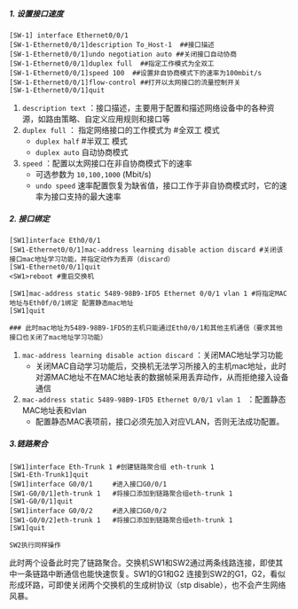 ##### 1. 设置接口速度
```
[SW-1] interface Ethernet0/0/1
[SW-1-Ethernet0/0/1]description To_Host-1  ##接口描述
[SW-1-Ethernet0/0/1]undo negotiation auto ##关闭接口自动协商
[SW-1-Ethernet0/0/1]duplex full  ##指定工作模式为全双工
[SW-1-Ethernet0/0/1]speed 100  ##设置非自协商模式下的速率为100mbit/s
[SW-1-Ethernet0/0/1]flow-control ##打开以太网接口的流量控制开关
[SW-1-Ethernet0/0/1]quit
```

1. `description text` ：接口描述，主要用于配置和描述网络设备中的各种资源，如路由策略、自定义应用规则和接口等
2. `duplex full` ： 指定网络接口的工作模式为 #全双工 模式
	- `duplex half` #半双工 模式
	- `duplex auto` 自动协商模式
3. `speed` ：配置以太网接口在非自协商模式下的速率
	- 可选参数为 `10,100,1000` (Mbit/s)
	- `undo speed` 速率配置恢复为缺省值，接口工作于非自协商模式时，它的速率为接口支持的最大速率


##### 2. 接口绑定
```
[SW1]interface Eth0/0/1
[SW1-Ethernet0/0/1]mac-address learning disable action discard #关闭该接口mac地址学习功能，并指定动作为丢弃（discard）
[SW1-Ethernet0/0/1]quit
<SW1>reboot #重启交换机

[SW1]mac-address static 5489-98B9-1FD5 Ethernet 0/0/1 vlan 1 #将指定MAC地址与Eth0f/0/1绑定 配置静态mac地址
[SW1]quit

### 此时mac地址为5489-98B9-1FD5的主机只能通过Eth0/0/1和其他主机通信（要求其他接口也关闭了mac地址学习功能）

```
1. `mac-address learning disable action discard` ：关闭MAC地址学习功能
	- 关闭MAC自动学习功能后，交换机无法学习所接入的主机mac地址，此时对源MAC地址不在MAC地址表的数据帧采用丢弃动作，从而拒绝接入设备通信
2. `mac-address static 5489-98B9-1FD5 Ethernet 0/0/1 vlan 1 ` ：配置静态MAC地址表和vlan
	- 配置静态MAC表项前，接口必须先加入对应VLAN，否则无法成功配置。

##### 3.链路聚合
```
[SW1]interface Eth-Trunk 1 #创建链路聚合组 eth-trunk 1
[SW1-Eth-Trunk1]quit
[SW1]interface G0/0/1     #进入接口G0/0/1
[SW1-G0/0/1]eth-trunk 1   #将接口添加到链路聚合组eth-trunk 1
[SW1-G0/0/1]quit
[SW1]interface G0/0/2     #进入接口G0/0/2
[SW1-G0/0/2]eth-trunk 1   #将接口添加到链路聚合组eth-trunk 1
[SW1]quit

SW2执行同样操作

```
此时两个设备此时完了链路聚合。交换机SW1和SW2通过两条线路连接，即使其中一条链路中断通信也能快速恢复。SW1的G1和G2 连接到SW2的G1，G2，看似形成环路，可即使关闭两个交换机的生成树协议（stp disable），也不会产生网络风暴。